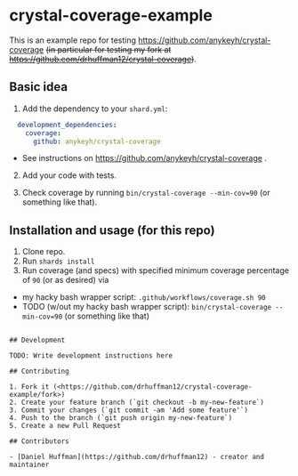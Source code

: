 # crystal-coverage-example

This is an example repo for testing https://github.com/anykeyh/crystal-coverage ~~(in particular for testing my fork at https://github.com/drhuffman12/crystal-coverage)~~.

## Basic idea

1. Add the dependency to your `shard.yml`:

  ```yaml
    development_dependencies:
      coverage:
        github: anykeyh/crystal-coverage
  ```

  * See instructions on https://github.com/anykeyh/crystal-coverage .

2. Add your code with tests.

3. Check coverage by running `bin/crystal-coverage --min-cov=90` (or something like that).

## Installation and usage (for this repo)

1. Clone repo.
2. Run `shards install`
3. Run coverage (and specs) with specified minimum coverage percentage of `90` (or as desired) via
  * my hacky bash wrapper script: `.github/workflows/coverage.sh 90`
  * TODO (w/out my hacky bash wrapper script): `bin/crystal-coverage --min-cov=90` (or something like that)
```

## Development

TODO: Write development instructions here

## Contributing

1. Fork it (<https://github.com/drhuffman12/crystal-coverage-example/fork>)
2. Create your feature branch (`git checkout -b my-new-feature`)
3. Commit your changes (`git commit -am 'Add some feature'`)
4. Push to the branch (`git push origin my-new-feature`)
5. Create a new Pull Request

## Contributors

- [Daniel Huffman](https://github.com/drhuffman12) - creator and maintainer
